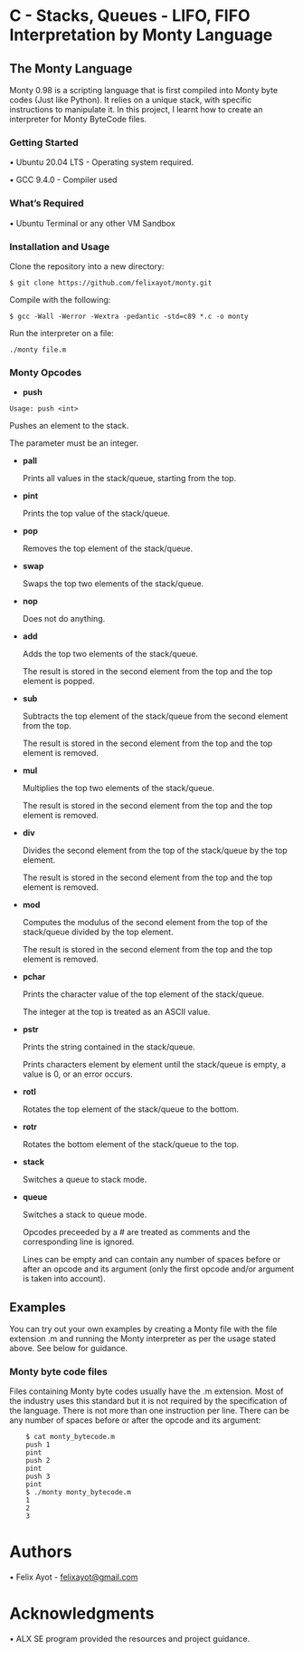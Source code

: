 # C - Stacks, Queues - LIFO, FIFO Interpretation by Monty Language

## The Monty Language
 
Monty 0.98 is a scripting language that is first compiled into Monty byte codes (Just like Python). It relies on a unique stack, with specific instructions to manipulate it. In this project, I learnt how to create an interpreter for Monty ByteCode files.

### Getting Started
•	Ubuntu 20.04 LTS - Operating system required.

•	GCC 9.4.0 - Compiler used

### What’s Required
•	Ubuntu Terminal or any other VM Sandbox

### Installation and Usage
Clone the repository into a new directory:

`$ git clone https://github.com/felixayot/monty.git`

Compile with the following:

`$ gcc -Wall -Werror -Wextra -pedantic -std=c89 *.c -o monty`

Run the interpreter on a file:

`./monty file.m`

### Monty Opcodes
- **push**

`Usage: push <int>`


Pushes an element to the stack.

The parameter <int> must be an integer.

- **pall**
	
	Prints all values in the stack/queue, starting from the top.

- **pint**
	
	Prints the top value of the stack/queue.

- **pop**
	
	Removes the top element of the stack/queue.

- **swap**
	
	Swaps the top two elements of the stack/queue.

- **nop**
	
	Does not do anything.

- **add**
	
	Adds the top two elements of the stack/queue.
	
	The result is stored in the second element from the top and the top element is popped.

- **sub**
	
	Subtracts the top element of the stack/queue from the second element from the top.
	
	The result is stored in the second element from the top and the top element is removed.

- **mul**
	
	Multiplies the top two elements of the stack/queue.
	
	The result is stored in the second element from the top and the top element is removed.

- **div**
	
	Divides the second element from the top of the stack/queue by the top element.
	
	The result is stored in the second element from the top and the top element is removed.

- **mod**
	
	Computes the modulus of the second element from the top of the stack/queue divided by the top element.
	
	The result is stored in the second element from the top and the top element is removed.

- **pchar**
	
	Prints the character value of the top element of the stack/queue.
	
	The integer at the top is treated as an ASCII value.

- **pstr**
	
	Prints the string contained in the stack/queue.
	
	Prints characters element by element until the stack/queue is empty, a value is 0, or an error occurs.

- **rotl**
	
	Rotates the top element of the stack/queue to the bottom.

- **rotr**
	
	Rotates the bottom element of the stack/queue to the top.

- **stack**
	
	Switches a queue to stack mode.

- **queue**
	
	Switches a stack to queue mode.
  
	Opcodes preceeded by a # are treated as comments and the corresponding line is ignored.
  
	Lines can be empty and can contain any number of spaces before or after an opcode and its argument (only the first opcode and/or argument is taken into account).

## Examples
You can try out your own examples by creating a Monty file with the file extension .m and running the Monty interpreter as per the usage stated above. See below for guidance.

### Monty byte code files
Files containing Monty byte codes usually have the .m extension. Most of the industry uses this standard but it is not required by the specification of the language. There is not more than one instruction per line. There can be any number of spaces before or after the opcode and its argument:
```
	$ cat monty_bytecode.m
	push 1
	pint
	push 2
	pint
	push 3
	pint
	$ ./monty monty_bytecode.m
	1
	2
	3
```
# Authors
•	Felix Ayot - felixayot@gmail.com

# Acknowledgments
•	ALX SE program provided the resources and project guidance.
